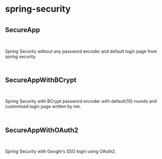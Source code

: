 # <h1>spring-security</h1>
# <h2>SecureApp</h2> <br>
Spring Security without any password encoder and default login page from spring security. <br>
<br>
# <h2>SecureAppWithBCrypt</h2> <br>
Spring Security with BCrypt password encoder with default(10) rounds and customised login page written by me. <br>
<br>
# <h2>SecureAppWithOAuth2</h2> <br>
Spring Security with Google's SSO login using OAuth2. <br>
